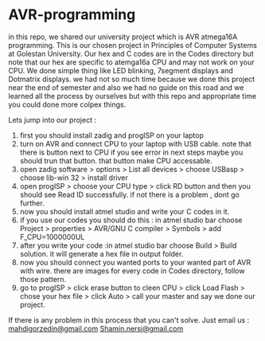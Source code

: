 # AVR-programming
in this repo, we shared our university project which is AVR atmega16A programming.
This is our chosen project in Principles of Computer Systems at Golestan University.
Our hex and C codes are in the Codes directory but note that our hex are specific to atemga16a CPU and may not work on your CPU.
We done simple thing like LED blinking, 7segment displays and Dotmatrix displays. we had not so much time because we done this project near the end of semester and also we had no guide on this road and we learned all the process by ourselves but with this repo and appropriate time you could done more colpex things.

Lets jump into our project :
1. first you should install zadig and progISP on your laptop
2. turn on AVR and connect CPU to your laptop with USB cable. note that there is button next to CPU if you see error in next steps maybe you should trun that button. that button make CPU accessable.
3. open zadig software > options > List all devices > choose USBasp > choose lib-win 32 > install driver
4. open progISP > choose your CPU type > click RD button and then you should see Read ID successfully. if not there is a problem , dont go further.
5. now you should install atmel studio and write your C codes in it.
6. if you use our codes you should do this : in atmel studio bar choose Project > properties > AVR/GNU C compiler > Symbols > add F_CPU=1000000UL
7. after you write your code :in atmel studio bar choose Build > Build solution. it will generate a hex file in output folder.
8. now you should connect you wanted ports to your wanted part of AVR with wire. there are images for every code in Codes directory, follow those pattern.
9. go to progISP > click erase button to cleen CPU > click Load Flash > chose your hex file > click Auto > call your master and say we done our project.

If there is any problem in this process that you can't solve. Just email us :
mahdigorzedin@gmail.com
Shamin.nersi@gmail.com
